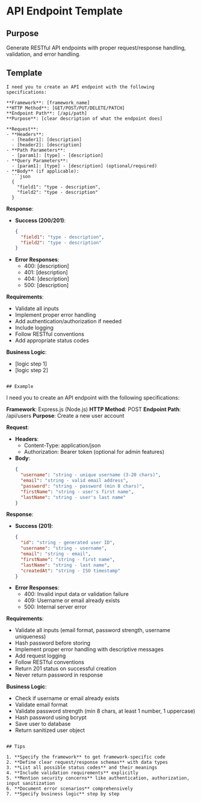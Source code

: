 # API Endpoint Template

## Purpose
Generate RESTful API endpoints with proper request/response handling, validation, and error handling.

## Template

```
I need you to create an API endpoint with the following specifications:

**Framework**: [framework_name]
**HTTP Method**: [GET/POST/PUT/DELETE/PATCH]
**Endpoint Path**: [/api/path]
**Purpose**: [clear description of what the endpoint does]

**Request**:
- **Headers**: 
  - [header1]: [description]
  - [header2]: [description]
- **Path Parameters**: 
  - [param1]: [type] - [description]
- **Query Parameters**: 
  - [param1]: [type] - [description] (optional/required)
- **Body** (if applicable):
  ```json
  {
    "field1": "type - description",
    "field2": "type - description"
  }
  ```

**Response**:
- **Success (200/201)**: 
  ```json
  {
    "field1": "type - description",
    "field2": "type - description"
  }
  ```
- **Error Responses**:
  - 400: [description]
  - 401: [description]
  - 404: [description]
  - 500: [description]

**Requirements**:
- Validate all inputs
- Implement proper error handling
- Add authentication/authorization if needed
- Include logging
- Follow RESTful conventions
- Add appropriate status codes

**Business Logic**:
- [logic step 1]
- [logic step 2]
```

## Example

```
I need you to create an API endpoint with the following specifications:

**Framework**: Express.js (Node.js)
**HTTP Method**: POST
**Endpoint Path**: /api/users
**Purpose**: Create a new user account

**Request**:
- **Headers**: 
  - Content-Type: application/json
  - Authorization: Bearer token (optional for admin features)
- **Body**:
  ```json
  {
    "username": "string - unique username (3-20 chars)",
    "email": "string - valid email address",
    "password": "string - password (min 8 chars)",
    "firstName": "string - user's first name",
    "lastName": "string - user's last name"
  }
  ```

**Response**:
- **Success (201)**: 
  ```json
  {
    "id": "string - generated user ID",
    "username": "string - username",
    "email": "string - email",
    "firstName": "string - first name",
    "lastName": "string - last name",
    "createdAt": "string - ISO timestamp"
  }
  ```
- **Error Responses**:
  - 400: Invalid input data or validation failure
  - 409: Username or email already exists
  - 500: Internal server error

**Requirements**:
- Validate all inputs (email format, password strength, username uniqueness)
- Hash password before storing
- Implement proper error handling with descriptive messages
- Add request logging
- Follow RESTful conventions
- Return 201 status on successful creation
- Never return password in response

**Business Logic**:
- Check if username or email already exists
- Validate email format
- Validate password strength (min 8 chars, at least 1 number, 1 uppercase)
- Hash password using bcrypt
- Save user to database
- Return sanitized user object
```

## Tips

1. **Specify the framework** to get framework-specific code
2. **Define clear request/response schemas** with data types
3. **List all possible status codes** and their meanings
4. **Include validation requirements** explicitly
5. **Mention security concerns** like authentication, authorization, input sanitization
6. **Document error scenarios** comprehensively
7. **Specify business logic** step by step

